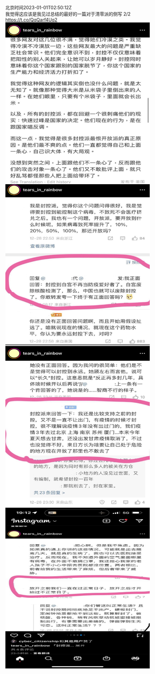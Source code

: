北京时间2023-01-01T02:50:12Z<br>我觉得这应该是我见过总结的最好的一篇对于清零派的侧写 2/2 https://t.co/QqQarf4Uq2<br><img src='/temp/image/2023/y-Month-1/1609260651804868609_0.jpg' width='450' height='500'><img src='/temp/image/2023/y-Month-1/1609260651804868609_1.jpg' width='450' height='500'><img src='/temp/image/2023/y-Month-1/1609260651804868609_2.jpg' width='450' height='500'><img src='/temp/image/2023/y-Month-1/1609260651804868609_3.jpg' width='450' height='500'><br><br>